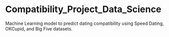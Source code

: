 # Compatibility_Project_Data_Science
Machine Learning model to predict dating compatibility using Speed Dating, OKCupid, and Big Five datasets.
